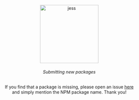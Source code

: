 <p align="center">
  <img alt="jess" src="https://js.coach/jess.png" width="190" height="190">
</p>

<h6 align="center">
  Submitting new packages
</h6>

<p align="center">
  If you find that a package is missing, please open an issue
  <a href="https://github.com/dmfrancisco/JS.coach/issues">here</a><br>
  and simply mention the NPM package name. Thank you!
</p>
